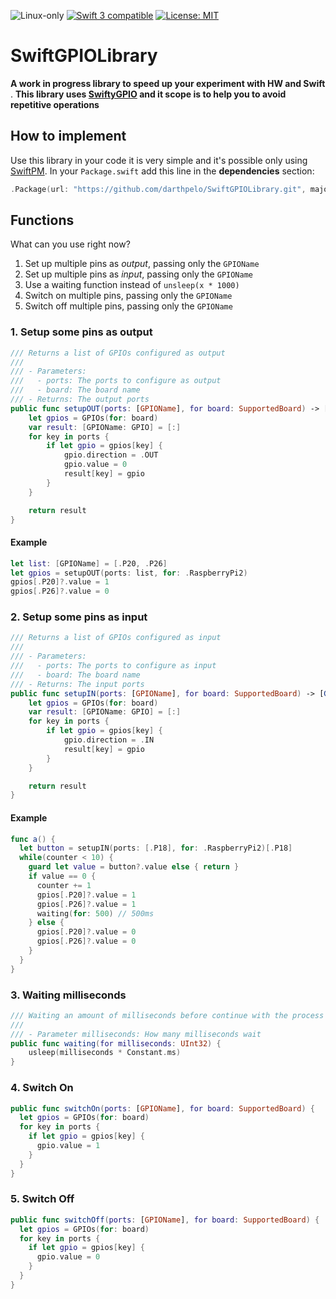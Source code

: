 <p>
<img src="https://img.shields.io/badge/os-linux-green.svg?style=flat" alt="Linux-only" />
<a href="https://developer.apple.com/swift"><img src="https://img.shields.io/badge/swift3-compatible-orange.svg?style=flat" alt="Swift 3 compatible" /></a>
<a href="https://raw.githubusercontent.com/uraimo/SwiftyGPIO/master/LICENSE"><img src="http://img.shields.io/badge/license-MIT-blue.svg?style=flat" alt="License: MIT" /></a>

# SwiftGPIOLibrary

**A work in progress library to speed up your experiment with HW and Swift**
.
**This library uses [SwiftyGPIO](https://github.com/uraimo/SwiftyGPIO) and it scope is to help you to avoid repetitive operations**
## How to implement
Use this library in your code it is very simple and it's possible only using [SwiftPM](https://swift.org/package-manager/).
In your `Package.swift` add this line in the **dependencies** section:
```swift
.Package(url: "https://github.com/darthpelo/SwiftGPIOLibrary.git", majorVersion: 0),
```

## Functions
What can you use right now?

1. Set up multiple pins as *output*, passing only the `GPIOName`
2. Set up multiple pins as *input*, passing only the `GPIOName`
3. Use a waiting function instead of `unsleep(x * 1000)`
4. Switch on multiple pins, passing only the `GPIOName`
5. Switch off multiple pins, passing only the `GPIOName`

### 1. Setup some pins as output

```swift
/// Returns a list of GPIOs configured as output
///
/// - Parameters:
///   - ports: The ports to configure as output
///   - board: The board name
/// - Returns: The output ports
public func setupOUT(ports: [GPIOName], for board: SupportedBoard) -> [GPIOName: GPIO] {
    let gpios = GPIOs(for: board)
    var result: [GPIOName: GPIO] = [:]
    for key in ports {
        if let gpio = gpios[key] {
            gpio.direction = .OUT
            gpio.value = 0
            result[key] = gpio
        }
    }

    return result
}
```
#### Example
```swift
let list: [GPIOName] = [.P20, .P26]
let gpios = setupOUT(ports: list, for: .RaspberryPi2)
gpios[.P20]?.value = 1
gpios[.P26]?.value = 0
```

### 2. Setup some pins as input
```swift
/// Returns a list of GPIOs configured as input
///
/// - Parameters:
///   - ports: The ports to configure as input
///   - board: The board name
/// - Returns: The input ports
public func setupIN(ports: [GPIOName], for board: SupportedBoard) -> [GPIOName: GPIO] {
    let gpios = GPIOs(for: board)
    var result: [GPIOName: GPIO] = [:]
    for key in ports {
        if let gpio = gpios[key] {
            gpio.direction = .IN
            result[key] = gpio
        }
    }

    return result
}
```
#### Example
```swift
func a() {
  let button = setupIN(ports: [.P18], for: .RaspberryPi2)[.P18]
  while(counter < 10) {
    guard let value = button?.value else { return }
    if value == 0 {
      counter += 1
      gpios[.P20]?.value = 1
      gpios[.P26]?.value = 1
      waiting(for: 500) // 500ms
    } else {
      gpios[.P20]?.value = 0
      gpios[.P26]?.value = 0
    }
  }
}
```
### 3. Waiting milliseconds
```swift
/// Waiting an amount of milliseconds before continue with the process
///
/// - Parameter milliseconds: How many milliseconds wait
public func waiting(for milliseconds: UInt32) {
    usleep(milliseconds * Constant.ms)
}
```

### 4. Switch On
```swift
public func switchOn(ports: [GPIOName], for board: SupportedBoard) {
  let gpios = GPIOs(for: board)
  for key in ports {
    if let gpio = gpios[key] {
      gpio.value = 1
    }
  }
}
```

### 5. Switch Off
```swift
public func switchOff(ports: [GPIOName], for board: SupportedBoard) {
  let gpios = GPIOs(for: board)
  for key in ports {
    if let gpio = gpios[key] {
      gpio.value = 0
    }
  }
}
```

